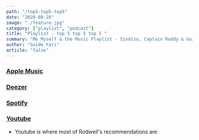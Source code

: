 ```yaml
---
path: "/top5-top5-top5"
date: "2020-09-28"
image: "./feature.jpg"
category: ["playlist", "podcast"]
title: "Playlist - top 5 top 5 top 5 "
summary: "Me Myself & the Music Playlist - Sindiso, Captain Roddy & Guide share their top 5 tracks right now."
author: "Guide Fari"
article: "false"
---
```

### [Apple Music](https://music.apple.com/zw/playlist/top-5-top-5-top-5/pl.u-yZyVE6VTdoWr3go)
### [Deezer](https://deezer.page.link/YeuPVM97euwFnHgv7)
### [Spotify](https://open.spotify.com/playlist/5cj3uPGwcFAtemZKoS142w?si=mCHs7IR0QTms7huqzmNGsw)
### [Youtube](https://www.youtube.com/playlist?list=PLy64tqMRKcJRdMdPsbnQBfleD-qC7uRHP)
- Youtube is where most of Rodwell's recommendations are